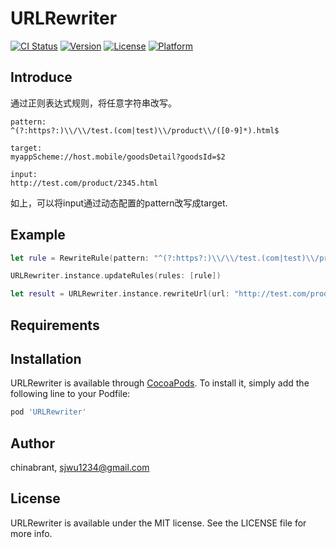 # URLRewriter

[![CI Status](https://img.shields.io/travis/chinabrant/URLRewriter.svg?style=flat)](https://travis-ci.org/chinabrant/URLRewriter)
[![Version](https://img.shields.io/cocoapods/v/URLRewriter.svg?style=flat)](https://cocoapods.org/pods/URLRewriter)
[![License](https://img.shields.io/cocoapods/l/URLRewriter.svg?style=flat)](https://cocoapods.org/pods/URLRewriter)
[![Platform](https://img.shields.io/cocoapods/p/URLRewriter.svg?style=flat)](https://cocoapods.org/pods/URLRewriter)

## Introduce

通过正则表达式规则，将任意字符串改写。
```
pattern:
^(?:https?:)\\/\\/test.(com|test)\\/product\\/([0-9]*).html$

target:
myappScheme://host.mobile/goodsDetail?goodsId=$2

input:
http://test.com/product/2345.html
```

如上，可以将input通过动态配置的pattern改写成target.

## Example
```swift
let rule = RewriteRule(pattern: "^(?:https?:)\\/\\/test.(com|test)\\/product\\/([0-9]*).html$", target: "myappScheme://host.mobile/goodsDetail?goodsId=$2", flag: nil)

URLRewriter.instance.updateRules(rules: [rule])

let result = URLRewriter.instance.rewriteUrl(url: "http://test.com/product/2345.html")
```

## Requirements

## Installation

URLRewriter is available through [CocoaPods](https://cocoapods.org). To install
it, simply add the following line to your Podfile:

```ruby
pod 'URLRewriter'
```

## Author

chinabrant, sjwu1234@gmail.com

## License

URLRewriter is available under the MIT license. See the LICENSE file for more info.
